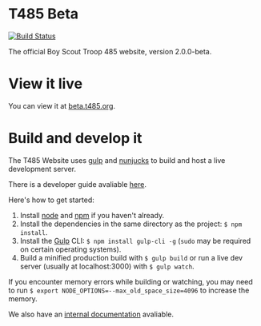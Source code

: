 # T485 Beta
[![Build Status](https://travis-ci.com/t485/t485.svg?branch=v2)](https://travis-ci.com/t485/t485)

The official Boy Scout Troop 485 website, version 2.0.0-beta.

# View it live

You can view it at [beta.t485.org](https://beta.t485.org).

# Build and develop it

The T485 Website uses [gulp](https://gulpjs.com/) and [nunjucks](https://mozilla.github.io/nunjucks/) to build and host a live development server. 

There is a developer guide avaliable [here](https://beta.t485.org/developer/).

Here's how to get started:

1. Install [node](https://nodejs.org/en/) and [npm](https://www.npmjs.com/) if you haven't already.
2. Install the dependencies in the same directory as the project: `$ npm install`.
3. Install the [Gulp](https://gulpjs.com/) CLI: `$ npm install gulp-cli -g` (`sudo` may be required on certain operating systems).
4. Build a minified production build with `$ gulp build` or run a live dev server (usually at localhost:3000) with `$ gulp watch`.

If you encounter memory errors while building or watching, you may need to run `$ export NODE_OPTIONS=--max_old_space_size=4096` to increase the memory.

We also have an [internal documentation](https://beta.t485.org/developer/docs/) avaliable.

